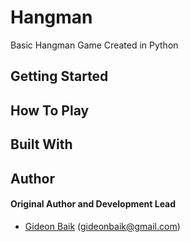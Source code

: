 # Hangman

Basic Hangman Game Created in Python

## Getting Started

## How To Play

## Built With

## Author

#### Original Author and Development Lead

- [Gideon Baik](https://github.com/gbaik) (gideonbaik@gmail.com)